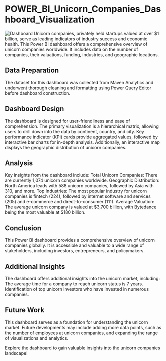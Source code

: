 # POWER_BI_Unicorn_Companies_Dashboard_Visualization
![Dashboard](https://github.com/AnalystInsights/POWER_BI_Unicorn_Companies_Dashboard_Visualization/assets/145913907/d0b35b1d-f219-4082-adbe-1eacd0cf3a20)
Unicorn companies, privately held startups valued at over $1 billion, serve as leading indicators of industry success and economic health. This Power BI dashboard offers a comprehensive overview of unicorn companies worldwide. It includes data on the number of companies, their valuations, funding, industries, and geographic locations.

## Data Preparation
The dataset for this dashboard was collected from Maven Analytics and underwent thorough cleaning and formatting using Power Query Editor before dashboard construction.

## Dashboard Design
The dashboard is designed for user-friendliness and ease of comprehension. The primary visualization is a hierarchical matrix, allowing users to drill down into the data by continent, country, and city. Key performance indicator (KPI) cards provide aggregated values, followed by interactive bar charts for in-depth analysis. Additionally, an interactive map displays the geographic distribution of unicorn companies.

## Analysis
Key insights from the dashboard include:
Total Unicorn Companies: There are currently 1,074 unicorn companies worldwide.
Geographic Distribution: North America leads with 588 unicorn companies, followed by Asia with 310, and more.
Top Industries: The most popular industry for unicorn companies is fintech (224), followed by internet software and services (205) and e-commerce and direct-to-consumer (111).
Average Valuation: The average unicorn company is valued at $3,700 billion, with Bytedance being the most valuable at $180 billion.

## Conclusion
This Power BI dashboard provides a comprehensive overview of unicorn companies globally. It is accessible and valuable to a wide range of stakeholders, including investors, entrepreneurs, and policymakers.

## Additional Insights
The dashboard offers additional insights into the unicorn market, including:
The average time for a company to reach unicorn status is 7 years.
Identification of top unicorn investors who have invested in numerous companies.

## Future Work
This dashboard serves as a foundation for understanding the unicorn market. Future developments may include adding more data points, such as the number of employees at unicorn companies, and expanding the range of visualizations and analytics.

Explore the dashboard to gain valuable insights into the unicorn companies landscape!
